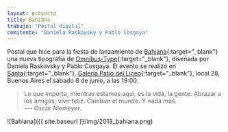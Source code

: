 ```yaml
---
layout: proyecto
title: Bahiana
trabajo: "Postal digital"
comitente: "Daniela Raskovsky y Pablo Cosgaya"
---
```


Postal que hice para la fiesta de lanzamiento de [Bahiana](http://www.omnibus-type.com/fonts/bahiana.php){:target="_blank"} una nueva tipografía de [Omnibus-Type](http://www.omnibus-type.com){:target="_blank"}, diseñada por Daniela Raskovsky y Pablo Cosgaya.
El evento se realizó en [Santa](https://www.facebook.com/santagaleria){:target="_blank"}, [Galeria Patio del Liceo](http://www.galeriapatiodelliceo.com/){:target="_blank"}, local 28, Buenos Aires el sábado 8 de junio, a las 19:00.

> Lo que importa, mientras estamos aquí, es la vida, la gente. Abrazar a los amigos, vivir feliz. Cambiar el mundo. Y nada más.  
> --- <cite>Oscar Niemeyer</cite>.

![Bahiana]({{ site.baseurl }}/img/2013_bahiana.png)

<!-- <div class="slider">
    <div><img src="{{ site.baseurl }}/img/2013_bahiana.png" alt="" /><span class="caption">Uno</span></div>
    <div><img src="{{ site.baseurl }}/img/2013_bahiana.png" alt="" /><span class="caption">Dos</span></div>
    <div><img src="{{ site.baseurl }}/img/2013_bahiana.png" alt="" /><span class="caption">Tres</span></div>
</div> -->
